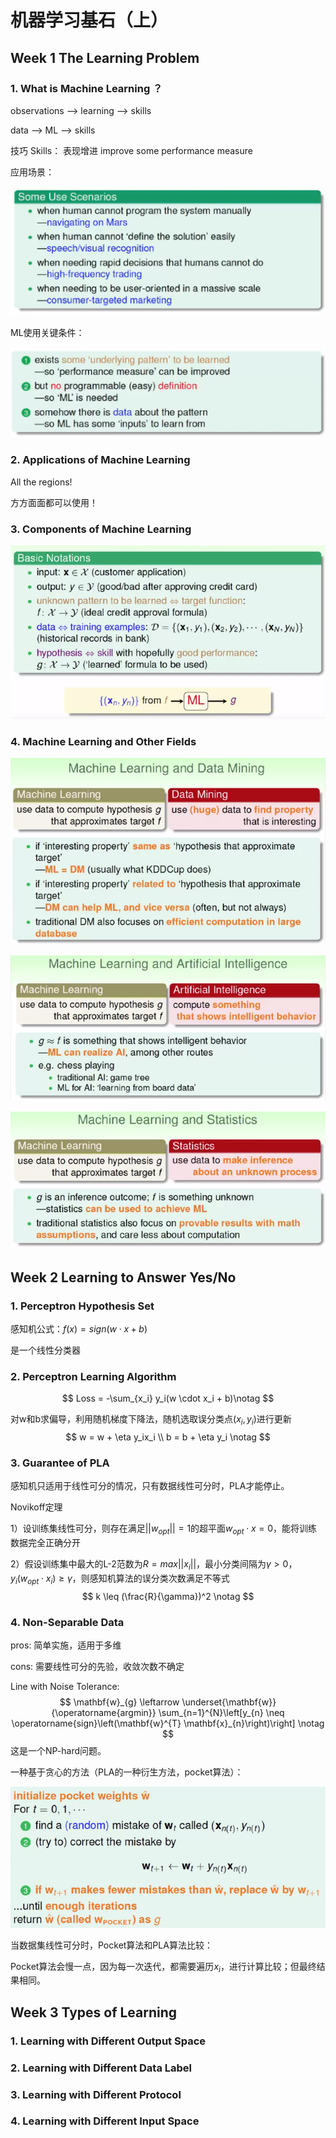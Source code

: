 # 机器学习基石（上）

## Week 1 The Learning Problem

### 1. What is Machine Learning ？

observations --> learning --> skills

data --> ML --> skills

技巧 Skills： 表现增进 improve some performance measure

应用场景：

![1](assets/1.png)

ML使用关键条件：

![1564197326321](assets/1564197326321.png)

### 2. Applications of Machine Learning

All the regions!

方方面面都可以使用！

### 3. Components of Machine Learning

![1564199067120](assets/1564199067120.png)

### 4. Machine Learning and Other Fields

![1564199547933](assets/1564199547933.png)

![1564199644238](assets/1564199644238.png)

![1564199687467](assets/1564199687467.png)

## Week 2 Learning to Answer Yes/No

### 1. Perceptron Hypothesis Set

感知机公式：$f(x) = sign(w\cdot x + b)$

是一个线性分类器

### 2. Perceptron Learning Algorithm

$$
Loss = -\sum_{x_i} y_i(w \cdot x_i + b)\notag
$$

对w和b求偏导，利用随机梯度下降法，随机选取误分类点$(x_i,y_i)$进行更新
$$
w = w + \eta y_ix_i \\
b = b + \eta y_i \notag
$$

### 3. Guarantee of PLA

感知机只适用于线性可分的情况，只有数据线性可分时，PLA才能停止。

Novikoff定理

1）设训练集线性可分，则存在满足$||w_{opt}|| = 1$的超平面$w_{opt}\cdot x = 0$，能将训练数据完全正确分开

2）假设训练集中最大的L-2范数为$R = max||x_i||$，最小分类间隔为$\gamma > 0$，$y_i(w_{opt}\cdot x_i) \geq \gamma$，则感知机算法的误分类次数满足不等式
$$
k \leq (\frac{R}{\gamma})^2 \notag
$$

### 4. Non-Separable Data

pros: 简单实施，适用于多维

cons: 需要线性可分的先验，收敛次数不确定

Line with Noise Tolerance:
$$
\mathbf{w}_{g} \leftarrow \underset{\mathbf{w}}{\operatorname{argmin}} \sum_{n=1}^{N}\left[y_{n} \neq \operatorname{sign}\left(\mathbf{w}^{T} \mathbf{x}_{n}\right)\right] \notag
$$
这是一个NP-hard问题。

一种基于贪心的方法（PLA的一种衍生方法，pocket算法）：

![1564216297702](assets/1564216297702.png)

当数据集线性可分时，Pocket算法和PLA算法比较：

Pocket算法会慢一点，因为每一次迭代，都需要遍历$x_i$，进行计算比较；但最终结果相同。

## Week 3 Types of Learning

### 1. Learning with Different Output Space



### 2. Learning with Different Data Label

### 3. Learning with Different Protocol

### 4. Learning with Different Input Space